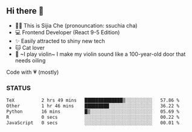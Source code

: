 ## Hi there 👋

- 🙋‍♀️ This is Sijia Che (pronouncation: ssuchia cha)
- 💻 Frontend Developer (React 9-5 Edition)
- ✨ Easily attracted to shiny new tech
- 🐱 Cat lover
- 🌟 ~I play violin~ I make my violin sound like a 100-year-old door that needs oiling

Code with 💗 (mostly)

### STATUS
<!--START_SECTION:waka-->

```txt
TeX          2 hrs 49 mins   ██████████████▒░░░░░░░░░░   57.86 %
Other        1 hr 46 mins    █████████░░░░░░░░░░░░░░░░   36.22 %
Python       16 mins         █▒░░░░░░░░░░░░░░░░░░░░░░░   05.69 %
R            0 secs          ░░░░░░░░░░░░░░░░░░░░░░░░░   00.22 %
JavaScript   0 secs          ░░░░░░░░░░░░░░░░░░░░░░░░░   00.01 %
```

<!--END_SECTION:waka-->
